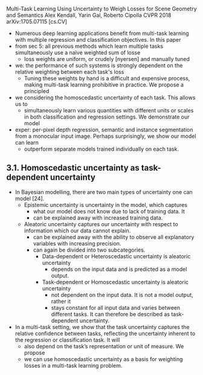 Multi-Task Learning Using Uncertainty to Weigh Losses for Scene Geometry and Semantics
Alex Kendall, Yarin Gal, Roberto Cipolla
CVPR 2018 arXiv:1705.07115 [cs.CV]

* Numerous deep learning applications benefit from multi-task learning with
  multiple regression and classification objectives. In this paper 
* from sec 5: all previous methods which learn multiple tasks simultaneously
  use a naı̈ve weighted sum of losse
  * loss weights are uniform, or crudely [nyersen] and manually tuned
* we: the performance of such systems is strongly dependent on the relative
  weighting between each task's loss
  * Tuning these weights by hand is a difficult and expensive process, 
    making multi-task learning prohibitive in practice. We propose a principled
* we considering the homoscedastic uncertainty of each task. This allows us to
  * simultaneously learn various quantities with different units or scales in
    both classification and regression settings. We demonstrate our model
* exper: per-pixel depth regression, semantic and instance segmentation from a
  monocular input image. Perhaps surprisingly, we show our model can learn
  * outperform separate models trained individually on each task.

## 3.1. Homoscedastic uncertainty as task-dependent uncertainty

* In Bayesian modelling, there are two main types of uncertainty one can
  model [24].
  * Epistemic uncertainty is uncertainty in the model, which captures 
    * what our model does not know due to lack of training data. It
    * can be explained away with increased training data.
  * Aleatoric uncertainty captures our 
    uncertainty with respect to information which our data cannot explain.
    * can be explained away with the ability to observe all explanatory
      variables with increasing precision.
    * can again be divided into two subcategories.
      * Data-dependent or Heteroscedastic uncertainty is aleatoric uncertainty
        * depends on the input data and is predicted as a model output.
      * Task-dependent or Homoscedastic uncertainty is aleatoric uncertainty
        * not dependent on the input data. It is not a model output, rather it
        * stays constant for all input data and varies between different tasks.
          It can therefore be described as task-dependent uncertainty.  
* In a multi-task setting, we show that the task uncertainty
  captures the relative confidence between tasks, reflecting 
  the uncertainty inherent to the regression or classification task. It will
  * also depend on the task’s representation or unit of measure. We propose
  * we can use homoscedastic uncertainty as a basis for weighting losses in a
    multi-task learning problem.
